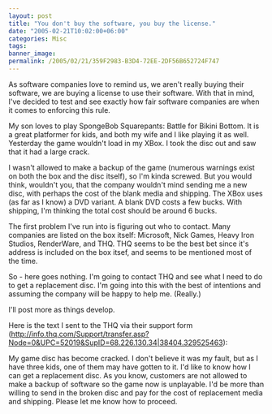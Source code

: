 ```yaml
---
layout: post
title: "You don't buy the software, you buy the license."
date: "2005-02-21T10:02:00+06:00"
categories: Misc 
tags: 
banner_image: 
permalink: /2005/02/21/359F2983-B3D4-72EE-2DF56B652724F747
---
```


As software companies love to remind us, we aren't really buying their software, we are buying a license to use their software. With that in mind, I've decided to test and see exactly how fair software companies are when it comes to enforcing this rule.

My son loves to play SpongeBob Squarepants: Battle for Bikini Bottom. It is a great platformer for kids, and both my wife and I like playing it as well. Yesterday the game wouldn't load in my XBox. I took the disc out and saw that it had a large crack. 

I wasn't allowed to make a backup of the game (numerous warnings exist on both the box and the disc itself), so I'm kinda screwed. But you would think, wouldn't you, that the company wouldn't mind sending me a new disc, with perhaps the cost of the blank media and shipping. The XBox uses (as far as I know) a DVD variant. A blank DVD costs a few bucks. With shipping, I'm thinking the total cost should be around 6 bucks.

The first problem I've run into is figuring out who to contact. Many companies are listed on the box itself: Microsoft, Nick Games, Heavy Iron Studios, RenderWare, and THQ. THQ seems to be the best bet since it's address is included on the box itsef, and seems to be mentioned most of the time.

So - here goes nothing. I'm going to contact THQ and see what I need to do to get a replacement disc. I'm going into this with the best of intentions and assuming the company will be happy to help me. (Really.)

I'll post more as things develop.

Here is the text I sent to the THQ via their support form (http://info.thq.com/Support/transfer.asp?Node=0&UPC=52019&SupID=68.226.130.34|38404.329525463):

My game disc has become cracked. I don't believe it was my fault, but as I have three kids, one of them may have gotten to it. I'd like to know how I can get a replacement disc. As you know, customers are not allowed to make a backup of software so the game now is unplayable. I'd be more than willing to send in the broken disc and pay for the cost of replacement media and shipping. Please let me know how to proceed.